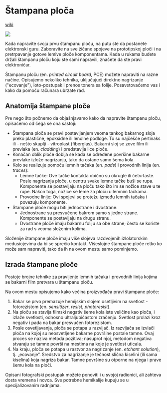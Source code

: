 # Štampana ploča

[wiki](https://sh.wikipedia.org/wiki/%C5%A0tampana_plo%C4%8Da)

![](https://upload.wikimedia.org/wikipedia/commons/thumb/8/85/ZXspectrum_mb.jpg/600px-ZXspectrum_mb.jpg)

Kada napravite svoju prvu štampanu ploču, na putu ste da postanete elektronski guru. Zaboravite na sve žičane spojeve na prototipskoj ploči i na pretrpavanje gotove lemive ploče komponentama. Kada u rukama budete držali štampanu ploču koju ste sami napravili, značete da ste pravi elektroničar.

Štampanu ploču (en. *printed circuit board*, PCE) možete napraviti na razne načine. Opisujemo nekoliko tehnika, uključujući direktno nagrizanje ("ecovanje"), ioto-postupak i prenos tonera sa folije. Posavetovaćemo vas i kako da pomoću računara ubrzate rad.

## Anatomija štampane ploče

Pre nego što počnemo da objašnjavamo kako da napravite štampanu ploču, opisaćemo od čega se ona sastoji:
* Štampana ploča se pravi postavljanjem veoma tankog bakarnog sloja preko plastične, epoksidne ili lenolne podloge. To su najčešće pertinaks ili - nešto skuplji - vitroplast (fiberglas). Bakarni sloj se zove film ili prevlaka (en. *cladding*) i predstavlja lice ploče. 
* Konačan oblik ploče dobija se kada se određene površine bakarne prevlake izlože nagrizanju, tako da ostane samo šema kola.
* Kolo se realizuje pomoću lemnih tačaka (en. *pads*) i provodnih linija (en. *traces*):
    * Lemne tačke: Ove tačke kontakta obično su okrugle ili četvrtaste. Posle nagrizanja ploče, u centru svake lemne tačke buši se rupa. Komponente se postavljaju na ploču tako što im se nožice stave u te rupe. Nakon toga, nožice se leme za ploču u lemnim tačkama.
    * Provodne linije: Ovi spojevi se protežu između lemnih tačaka i povezuju komponente.
* Štampane ploče mogu biti jednostrane i dvostrane:
    * Jednostrane su presvučene bakrom samo s jedne strane. Komponente se postavljaju na drugu stranu.
    * Dvostrane ploče imaju bakarnu foliju sa obe strane; često se koriste za rad s veoma složenim kolima.

Složenije štampane ploče imaju više slojeva razdvojenih izlolatorskim medusiojevima da bi se sprečio kontakt. Višeslojne štampane ploče retko ko može sam napraviti, tako da ih na ovom mestu samo pominjemo.

## Izrada štampane ploče

Postoje brojne tehnike za pravljenje lemnih tačaka i provodnih linija kojima se bakarni film pretvara u štampanu ploču.

Na ovom mestu opisujemo kako većina proizvođača pravi štampane ploče:
1. Bakar se prvo premazuje hemijskim slojem osetljivim na svetlost - fotorezistom (en. *sensitizer*, *resist*, *photoresist*).
2. Na ploču se stavlja filmski negativ šeme kola iste veličine kao ploča, i izlaže svetlosti, odnosno ultraljubičastom zračenju. Svetlost prolazi kroz negativ i pada na bakar presvučen fotorezistom.
3. Posle osvetljavanja, ploča se potapa u razvijač. Iz razvijača se izvlači ploča na kojoj su neosvetljene bakarne površine postale tamne. Ovaj proces se naziva metoda pozitiva; nasuprot njoj, metodom negativa stvaraju se tamne površi na mestima na koje je svetlost uticala.
4. Na kraju, ploča se potapa u rastvor za nagrizanje (en. *etchant solution*), tj. „ecovanje“. Sredstvo za nagrizanje je tečnost slična kiselini (ili sama kiselina) koja nagriza bakar. Tamne površine su otporne na njega i prave šemu kola na ploči.

Opisani fotografski postupak možete ponoviti i u svojoj radionici, ali zahteva dosta vremena i novca. Sve potrebne hemikalije kupuju se u specijalizovanim radnjama. 
